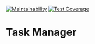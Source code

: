 [![Maintainability](https://api.codeclimate.com/v1/badges/a5b5c1562a8f72f9f07c/maintainability)](https://codeclimate.com/github/AlexP11223/php-project-lvl4/maintainability)
[![Test Coverage](https://api.codeclimate.com/v1/badges/a5b5c1562a8f72f9f07c/test_coverage)](https://codeclimate.com/github/AlexP11223/php-project-lvl4/test_coverage)

# Task Manager
